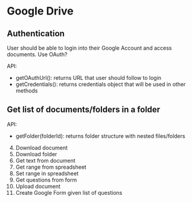 # Google Drive
## Authentication

User should be able to login into their Google Account and access documents.
Use OAuth?

API:
* getOAuthUrl(): returns URL that user should follow to login
* getCredentials(): returns credentials object that will be used in other methods

## Get list of documents/folders in a folder 

API:
* getFolder(folderId): returns folder structure with nested files/folders


4. Download document
4. Download folder
5. Get text from document
6. Get range from spreadsheet
7. Set range in spreadsheet
8. Get questions from form
9. Upload document
10. Create Google Form given list of questions